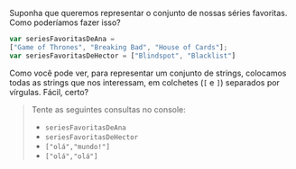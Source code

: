 Suponha que queremos representar o conjunto de nossas séries favoritas. Como poderíamos fazer isso?

```javascript
var seriesFavoritasDeAna = 
["Game of Thrones", "Breaking Bad", "House of Cards"];
var seriesFavoritasDeHector = ["Blindspot", "Blacklist"]
```

Como você pode ver, para representar um conjunto de strings, colocamos todas as strings que nos interessam, em colchetes (`[` e `]`) separados por vírgulas. Fácil, certo?

> Tente as seguintes consultas no console:
>
> * `seriesFavoritasDeAna`
> * `seriesFavoritasDeHector`
> * `["olá","mundo!"]`
> * `["olá","olá"]`
